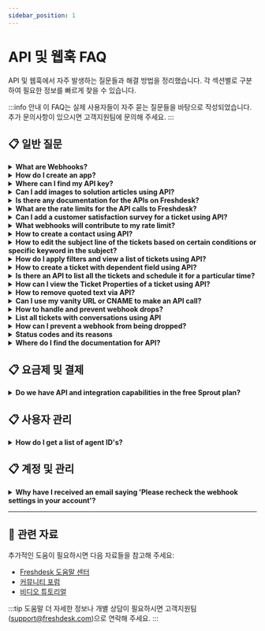 ```yaml
---
sidebar_position: 1
---
```


# API 및 웹훅 FAQ

API 및 웹훅에서 자주 발생하는 질문들과 해결 방법을 정리했습니다. 각 섹션별로 구분하여 필요한 정보를 빠르게 찾을 수 있습니다.

:::info 안내
이 FAQ는 실제 사용자들이 자주 묻는 질문들을 바탕으로 작성되었습니다. 추가 문의사항이 있으시면 고객지원팀에 문의해 주세요.
:::


## 📋 일반 질문

<details>
<summary><strong>What are Webhooks?</strong></summary>

A Webhook is a callback to an application or web service that is triggered when a specific event occurs. That means you can set up a Webhook to look for a specific update, change or action to occur in your Helpdesk and it will automatically push the information you specify to the application you want. In simple words, two applications communicate using Webhooks.Webhooks can be triggered via the automation rules that run on ticket creation and rules that run on ticket updates in Freshdesk.

</details>

<details>
<summary><strong>How do I create an app?</strong></summary>

To get information about creating different apps in Freshdesk you can refer to this documentation: [https://developers.freshdesk.com/v2/docs/quick-start/](https://developers.freshdesk.com/v2/docs/quick-start/)

</details>

<details>
<summary><strong>Where can I find my API key?</strong></summary>

**참고: **If your account is on the **Sprout** plan, the API key and the API functionality will NOT be available.An API key is a unique alphanumeric identifier, for each agent on your Freshdesk Account. Irrespective of which version of **Freshdesk's APIs** you use, you will need to provide either your username and password combination or your API key for authorization when making API calls by triggering webhooks. Here's how you can retrieve your API key:- Login to your Freshdesk Account
- Click on your profile picture icon on the top right corner and select **Profile Settings**![Image](https://s3.amazonaws.com/cdn.freshdesk.com/data/helpdesk/attachments/production/43123696/original/zF3n_DLVhON3Bsp8O71jLHmkLl9gs1WFew.png?1548399480)- On the right pane, you will find the **API Key**
- Copy-paste this as required to authenticate third-party solutionsPlease ensure that you are the administrator/account administrator to perform helpdesk activities using the API. Keep in mind that the API keys for admin/account admin are based on role capabilities. For example, the account admin API is required to install an app from the marketplace or for any integration, while the admin's API can be used for any ticketing-related activities. If you encounter any issues finding your API key under your profile, kindly log in to your helpdesk from a different browser or clear the cache or cookies from your existing browser. Then, log in if needed and navigate through your profile settings to find your API key.

</details>

<details>
<summary><strong>Can I add images to solution articles using API?</strong></summary>

Yes, you can add inline images to your solution articles using API. Refer to the sample code given below :\{"description":"Test Article *Image: Smiley face*","status":2,"title":"Solutions API","type":1\}참고: Please ensure that the image should be hosted in a public location.

</details>

<details>
<summary><strong>Is there any documentation for the APIs on Freshdesk?</strong></summary>

Please visit [http://developer.freshdesk.com/api](http://developer.freshdesk.com/api) for API documentation.

</details>

<details>
<summary><strong>What are the rate limits for the API calls to Freshdesk?</strong></summary>

**참고: **The per-minute rate limiting is being rolled out in batches.The number of API calls you can make is based on your plan. This limit is applied to your account irrespective of the number of agents you have or IP addresses used to make the calls.We're currently moving all Freshdesk accounts from a per-hour limit to a per-minute limit. In this article, we'll give you details on both.**Call limits per minute**** Plan****     Calls per minute **
**Maximum limit per endpoint**
Free00Growth200Ticket Create - 80Ticket Update - 80Tickets List - 20Contacts List - 20Pro400Ticket Create - 160Ticket Update - 160Tickets List - 100Contacts List - 100Enterprise700Ticket Create - 280Ticket Update - 280Tickets List - 200Contacts List - 200For more details, visit our [developer portal](https://developers.freshdesk.com/api/).If you are looking to increase your API limit, or move to the per-minute limiting, please drop an email to support@freshdesk.com with details on your use-case and we'll help you sort this out.******Please note: For every trial period the API limit is 50 per minute.**

</details>

<details>
<summary><strong>Can I add a customer satisfaction survey for a ticket using API?</strong></summary>

Yes, here is the the API documentation for creating a Satisfaction Survey: [https://developer.freshdesk.com/api/#create_satisfaction_rating](https://developer.freshdesk.com/api/#create_satisfaction_rating).The endpoint api/v2/tickets/[ticket_id]/satisfaction_ratings is the one for creating a satisfaction rating using APIs.

</details>

<details>
<summary><strong>What webhooks will contribute to my rate limit?</strong></summary>

Any webhook you have set up on your Freshdesk - be it in an automation rule, or an external webhooks  ( like Zapier or TimeCamp) - will contribute towards adding to the API calls resulting in meeting with your rate limits.

</details>

<details>
<summary><strong>How to create a contact using API?</strong></summary>

Refer this [link](https://developer.freshdesk.com/api/#create_contact) to get detailed information on creating a contact using API.

</details>

<details>
<summary><strong>How to edit the subject line of the tickets based on certain conditions or specific keyword in the subject?</strong></summary>

This can be done using the API. Navigate to **Admin > Workflow > Automations > Ticket Creation > New Rule** and set up an automation rule as follows:**Condition: **Description contains "..........."**Action: **Trigger a webhook![Image](https://s3.amazonaws.com/cdn.freshdesk.com/data/helpdesk/attachments/production/50001067860/original/sHUR6bJSwyf2TAO-2XJZ-ly3VGO0HOFrEQ.png?1588840658)Kindly refer to this[ link](https://developers.freshdesk.com/api/#update_ticket) for more information on updating ticket details via API. Copy the code accordingly for changing the subject.

</details>

<details>
<summary><strong>How do I apply filters and view a list of tickets using API?</strong></summary>

You can view the tickets from a custom ticket list view, using API. You could make use of v1 of API to have this done. Please refer to this [documentation](https://freshdesk.com/api#view_all_ticket) for detailed information on the same.

</details>

<details>
<summary><strong>How to create a ticket with dependent field using API?</strong></summary>

You can use **Create ticket with custom fields** commands via API as given in this [link](https://developer.freshdesk.com/api/#create_ticket) to create a ticket with dependent field using API.

</details>

<details>
<summary><strong>Is there an API to list all the tickets and schedule it for a particular time?</strong></summary>

You could list all tickets on a periodic basis. The API documentation would be available at [http://developer.freshdesk.com/api/#list_all_tickets](http://developer.freshdesk.com/api/#list_all_tickets).**참고:** An automated script has to be run at your end to run this API call at a ***specified time interval.***

</details>

<details>
<summary><strong>How can I view the Ticket Properties of a ticket using API?</strong></summary>

You could use the API to "View a Ticket" and as part of the response, you would be able to receive the Tag added to the ticket.**Command** **:** Get**Callback U****R****L : **/api/v2/tickets/[id]**Sample Curl : **curl -v -u username:password -H "Content-Type: application/json" -X GET '[https://domain.freshdesk.com/api/v2/tickets/20](https://domain.freshdesk.com/api/v2/tickets/20)'

</details>

<details>
<summary><strong>How to remove quoted text via API?</strong></summary>

You can use this command below to remove the quoted text through API:client.interface.trigger("click", \{id: "delete_quoted_text"\})

</details>

<details>
<summary><strong>Can I use my vanity URL or CNAME to make an API call?</strong></summary>

As of now, the V2 of Freshdesk's API supports only the Freshdesk URL on HTTPs. Making calls using the vanity URL isn't supported.

</details>

<details>
<summary><strong>How to handle and prevent webhook drops?</strong></summary>

A Webhook is a callback to an application or web service triggered when a specific event occurs. In case of a particular update, change, or action in your helpdesk, you can set up a Webhook to automatically push specific information to an application through Freshdesk automations - ticket creation and ticket update rules.You can configure as many Webhooks for event triggers as you want but execute them only based on the [API rate limit](https://developer.freshdesk.com/api/#ratelimit) for your account. Any webhooks beyond that limit will be postponed to the next hour if you schedule more than the assigned call rate.If the system postpones a webhook from execution for more than 24 hours, Freshdesk drops the webhook and sends the following alert email to the helpdesk admin.![Image](https://s3.amazonaws.com/cdn.freshdesk.com/data/helpdesk/attachments/production/50006747944/original/p3DNq-mnBj1zVIbx0Sn1w_qlKw9-92mXEg.png?1666789883)Also, ensure to set-up webhooks with the correct URL and follow the proper syntax for the webhook content to avoid webhook failures during execution.Please reach out to [support@freshdesk.com](mailto:support@freshdesk.com) to learn more about setting up webhooks for your business use-case more efficiently and avoid failures by keeping them within the API rate limit.

</details>

<details>
<summary><strong>List all tickets with conversations using API</strong></summary>

You can use the API [https://developers.freshdesk.com/api/#list_all_ticket_notes](https://developers.freshdesk.com/api/#list_all_ticket_notes) to list all the conversations of a ticket. You can make use of a script to fetch the conversations of all the tickets as required.To know the tickets in which there are multiple conversations you can take an export of the tickets from the list view page. Choose the parameter 'Customer interaction' and if this is more than 1 it means the customer has replied to the ticket after creating it.

</details>

<details>
<summary><strong>How can I prevent a webhook from being dropped?</strong></summary>

A webhook would be dropped only if it exceeds the permitted API rate limit of your Freshdesk Account. Please write to support@freshdesk.com with details regarding the webhook and use-case for which you had set it up. One of our agents would get in contact with you to discuss on making this more efficient for you, after which you could trigger the webhooks and keep it within the rate limit.

</details>

<details>
<summary><strong>Status codes and its reasons</strong></summary>

In Freshdesk, error codes may appear during various interactions and processes, indicating specific issues or anomalies that need attention. Understanding these error codes and their reasons can help diagnose and resolve the underlying problems efficiently. Below are some common error codes encountered in Freshdesk and the reasons they may occur:HTTP STATUS CODETEXTDESCRIPTION200
OKThe request was successful, and the server responded with the requested data.
201
CreatedThe request was successful, and a new resource was created.
204
No Content
The request was successful, but there is no content to send in the response.
400Client or Validation ErrorThe request body/query string is not in the correct format. For example, the [Create a ticket](http://developer.freshdesk.com/api/#create_ticket) API requires the **requester_id** field to be sent as part of the request and if it is missing, this status code is returned.401Authentication FailureIndicates that the **Authorization** header is either missing or incorrect. You can learn more about the Authorization header [here.](http://developer.freshdesk.com/api/#authentication)403Access DeniedThis indicates that the agent whose credentials were used in making this request was not authorized to perform this API call. It could be that this API call requires admin level credentials or perhaps the Freshdesk portal doesn't have the corresponding feature enabled. It could also indicate that the user has reached the maximum number of failed login attempts or that the account has reached the maximum number of agents404Requested Resource not FoundThis status code is returned when the request contains invalid ID/Freshdesk domain in the URL or an invalid URL itself. For example, an API call to retrieve a ticket with an invalid ID will return a HTTP 404 status code to let you know that no such ticket exists.405Method not allowedThis API request used the wrong HTTP verb/method. For example, an API PUT request on /api/v2/tickets endpoint will return a HTTP 405 as /api/v2/tickets allows only GET and POST requests.406Unsupported Accept HeaderOnly **application/json** and ***/*** are supported.When uploading files multipart/form-data is supported.409Inconsistent/Conflicting StateThe resource that is being created/updated is in an inconsistent or conflicting state. For example, if you attempt to [Create a Contact](http://developer.freshdesk.com/api/#create_user) with an email that is already associated with an existing user, this code will be returned.415Unsupported Content-typeContent type **application/xml** is not supported. Only **application/json** is supported.429Rate Limit ExceededThe API rate limit allotted for your Freshdesk domain has been exhausted.500Unexpected Server ErrorPhew!! You can't do anything more here. This indicates an error at Freshdesk's side. Please [email us](mailto:support@freshdesk.com) your API script along with the response headers. We will reach you out to you and fix this ASAP.502Bad Gateway
The server, while acting as a gateway or proxy, received an invalid response from the upstream server.
503
Service UnavailableThe server is not ready to handle the request, possibly due to maintenance or overload.
504
Gateway Timeout
The server, while acting as a gateway or proxy, did not receive a timely response from the upstream server.

</details>

<details>
<summary><strong>Where do I find the documentation for API?</strong></summary>

Freshdesk API documentation could be found under - [https://developers.freshdesk.com/api](https://developers.freshdesk.com/api). Using the information available here, you would be able to build your own account specific API based on your business requirements.

</details>


## 📋 요금제 및 결제

<details>
<summary><strong>Do we have API and integration capabilities in the free Sprout plan?</strong></summary>

No, the access to Freshdesk APIs and the integration capabilities is not available in the free Sprout plan. It will be **available from the Blossom plan onwards.**Please refer [here](https://freshdesk.com/helpdesk-features) for the detailed feature comparison chart.

</details>


## 📋 사용자 관리

<details>
<summary><strong>How do I get a list of agent ID's?</strong></summary>

You can use our API to get a list of all the agents which would include the Agent's IDs as well. To know more about the same you can make use of [https://developers.freshdesk.com/api/#list_all_agents](https://developers.freshdesk.com/api/#list_all_agents)

</details>


## 📋 계정 및 관리

<details>
<summary><strong>Why have I received an email saying 'Please recheck the webhook settings in your account'?</strong></summary>

This is a notification email that is auto-generated when a Webhook which is triggered from your account fails. This Webhook might be a part of the automations or from your server.When you set-up webhooks, you would have entered an incorrect URL or the content in the script for webhooks might be incorrect. Please confirm that you have entered the right URL for those webhooks and verify if the rules are set correctly.

</details>


---

## 🔗 관련 자료

추가적인 도움이 필요하시면 다음 자료들을 참고해 주세요:

- [Freshdesk 도움말 센터](https://support.freshdesk.com)
- [커뮤니티 포럼](https://community.freshworks.com)
- [비디오 튜토리얼](https://freshdesk.com/resources/videos)

:::tip 도움말
더 자세한 정보나 개별 상담이 필요하시면 고객지원팀(support@freshdesk.com)으로 연락해 주세요.
:::
